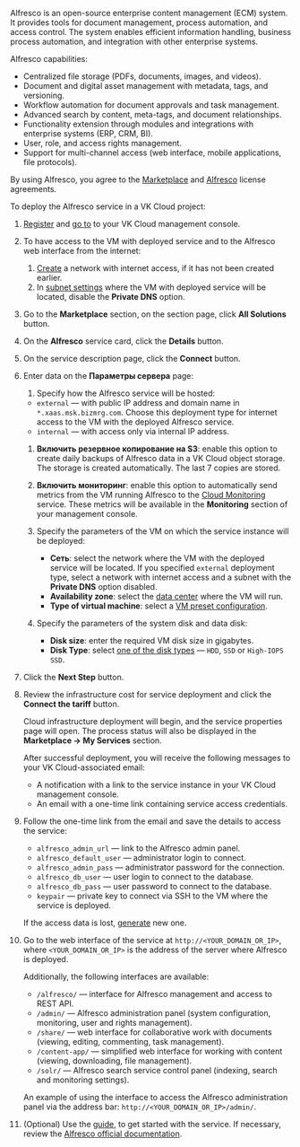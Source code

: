 Alfresco is an open-source enterprise content management (ECM) system. It provides tools for document management, process automation, and access control. The system enables efficient information handling, business process automation, and integration with other enterprise systems.

Alfresco capabilities:

- Centralized file storage (PDFs, documents, images, and videos).
- Document and digital asset management with metadata, tags, and versioning.
- Workflow automation for document approvals and task management.
- Advanced search by content, meta-tags, and document relationships.
- Functionality extension through modules and integrations with enterprise systems (ERP, CRM, BI).  
- User, role, and access rights management.
- Support for multi-channel access (web interface, mobile applications, file protocols).  

By using Alfresco, you agree to the [Marketplace](/ru/intro/start/legal/digital-cloud/marketplace "change-lang") and [Alfresco](https://github.com/Alfresco/acs-deployment/blob/master/LICENSE) license agreements.

To deploy the Alfresco service in a VK Cloud project:

1. [Register](/en/intro/start/account-registration) and [go to](https://msk.cloud.vk.com/app) to your VK Cloud management console.
1. To have access to the VM with deployed service and to the Alfresco web interface from the internet:

    1. [Create](/en/networks/vnet/service-management/net#creating_network) a network with internet access, if it has not been created earlier.
    1. In [subnet settings](/en/networks/vnet/service-management/net#editing_network) where the VM with deployed service will be located, disable the **Private DNS** option.

1. Go to the **Marketplace** section, on the section page, click **All Solutions** button.
1. On the **Alfresco** service card, click the **Details** button.
1. On the service description page, click the **Connect** button.
1. Enter data on the **Параметры сервера** page:
    1. Specify how the Alfresco service will be hosted:
    - `external` — with public IP address and domain name in `*.xaas.msk.bizmrg.com`. Choose this deployment type for internet access to the VM with the deployed Alfresco service.
    - `internal` — with access only via internal IP address.

    1. **Включить резервное копирование на S3**: enable this option to create daily backups of Alfresco data in a VK Cloud object storage. The storage is created automatically. The last 7 copies are stored.

    1. **Включить мониторинг**: enable this option to automatically send metrics from the VM running Alfresco to the [Cloud Monitoring](/en/monitoring-services/monitoring) service. These metrics will be available in the **Monitoring** section of your management console.
    1. Specify the parameters of the VM on which the service instance will be deployed:

        - **Сеть**: select the network where the VM with the deployed service will be located. If you specified `external` deployment type, select a network with internet access and a subnet with the **Private DNS** option disabled.
        - **Availability zone**: select the [data center](/en/intro/start/concepts/architecture#az) where the VM will run.
        - **Type of virtual machine**: select a [VM preset configuration](/en/computing/iaas/concepts/about#flavors).

    1. Specify the parameters of the system disk and data disk:

        - **Disk size**: enter the required VM disk size in gigabytes.
        - **Disk Type**: select [one of the disk types](/en/computing/iaas/concepts/about#disks) — `HDD`, `SSD` or `High-IOPS SSD`.

1. Click the **Next Step** button.
1. Review the infrastructure cost for service deployment and click the **Connect the tariff** button.

    Cloud infrastructure deployment will begin, and the service properties page will open. The process status will also be displayed in the **Marketplace → My Services** section.

    After successful deployment, you will receive the following messages to your VK Cloud-associated email:

    - A notification with a link to the service instance in your VK Cloud management console.
    - An email with a one-time link containing service access credentials.

1. Follow the one-time link from the email and save the details to access the service:

    - `alfresco_admin_url` — link to the Alfresco admin panel.
    - `alfresco_default_user` — administrator login to connect.
    - `alfresco_admin_pass` — administrator password for the connection.
    - `alfresco_db_user` — user login to connect to the database.
    - `alfresco_db_pass` — user password to connect to the database.
    - `keypair` — private key to connect via SSH to the VM where the service is deployed.

   <info>

   If the access data is lost, [generate](../../service-management/pr-instance-manage#updating_access_to_a_service_instance) new one.

   </info>

1. Go to the web interface of the service at `http://<YOUR_DOMAIN_OR_IP>`, where `<YOUR_DOMAIN_OR_IP>` is the address of the server where Alfresco is deployed.

    Additionally, the following interfaces are available:

    - `/alfresco/` — interface for Alfresco management and access to REST API.
    - `/admin/` — Alfresco administration panel (system configuration, monitoring, user and rights management).
    - `/share/` — web interface for collaborative work with documents (viewing, editing, commenting, task management).
    - `/content-app/` — simplified web interface for working with content (viewing, downloading, file management).
    - `/solr/` — Alfresco search service control panel (indexing, search and monitoring settings).

    An example of using the interface to access the Alfresco administration panel via the address bar: `http://<YOUR_DOMAIN_OR_IP>/admin/`.
    
1. (Optional) Use the [guide](https://support.hyland.com/r/Alfresco/Alfresco-Content-Services-Community-Edition/23.3/Alfresco-Content-Services-Community-Edition/Install/Install-with-zip/Install-additional-software/Test-installation/Post-installation-checks), to get started with the service. If necessary, review the [Alfresco official documentation](https://support.hyland.com/r/Alfresco/Alfresco-Content-Services-Community-Edition/23.3/Alfresco-Content-Services-Community-Edition).


